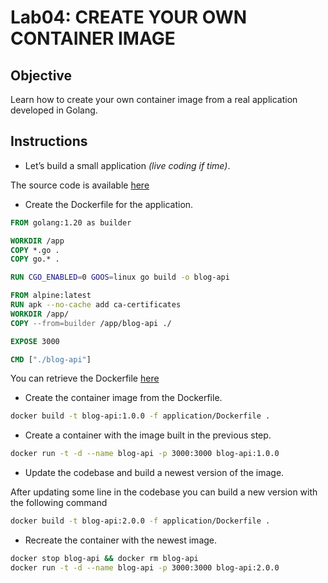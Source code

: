 # Lab04: CREATE YOUR OWN CONTAINER IMAGE

## Objective

Learn how to create your own container image from a real application developed in Golang.

## Instructions

- Let’s build a small application _(live coding if time)_.

The source code is available [here](./application/)

- Create the Dockerfile for the application.

```dockerfile
FROM golang:1.20 as builder

WORKDIR /app
COPY *.go .
COPY go.* .

RUN CGO_ENABLED=0 GOOS=linux go build -o blog-api

FROM alpine:latest  
RUN apk --no-cache add ca-certificates
WORKDIR /app/
COPY --from=builder /app/blog-api ./

EXPOSE 3000

CMD ["./blog-api"]
```

You can retrieve the Dockerfile [here](./application/Dockerfile)

- Create the container image from the Dockerfile.

```bash
docker build -t blog-api:1.0.0 -f application/Dockerfile .
```

- Create a container with the image built in the previous step.

```bash
docker run -t -d --name blog-api -p 3000:3000 blog-api:1.0.0
```

- Update the codebase and build a newest version of the image.

After updating some line in the codebase you can build a new version with the following command

```bash
docker build -t blog-api:2.0.0 -f application/Dockerfile .
```

- Recreate the container with the newest image.
```bash
docker stop blog-api && docker rm blog-api
docker run -t -d --name blog-api -p 3000:3000 blog-api:2.0.0 
```
